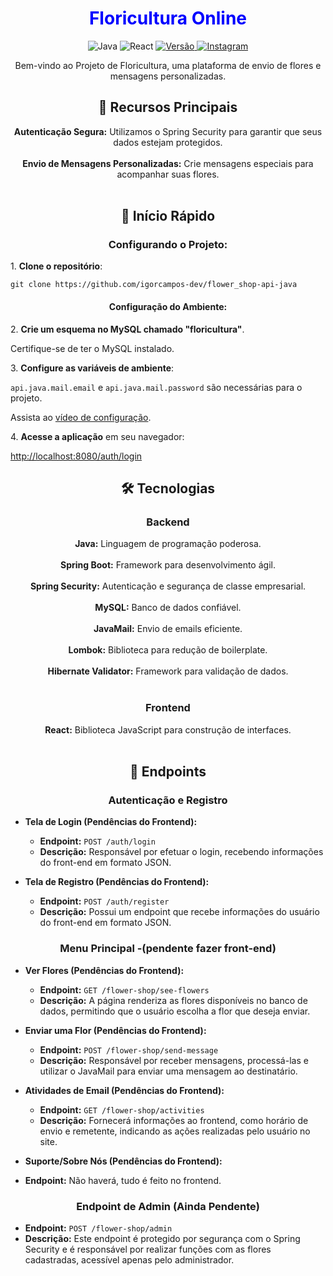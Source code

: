 <h1 align="center" style="color: blue;">
  Floricultura Online
</h1>

<div align="center">
  <img src="https://img.shields.io/badge/Linguagem-Java-red" alt="Java">
  <img src="https://img.shields.io/badge/Frontend-React-blue" alt="React">
  <a href="https://github.com/seu-usuario/seu-repositorio/releases">
    <img src="https://img.shields.io/badge/Vers%C3%A3o-1.0-blue.svg" alt="Versão">
  </a>
  <a href="https://instagram.com/igor_de_campos_">
    <img src="https://img.shields.io/badge/Instagram-igor_de_campos__-brightgreen.svg" alt="Instagram">
  </a>
</div>

<p align="center">
  Bem-vindo ao Projeto de Floricultura, uma plataforma de envio de flores e mensagens personalizadas.
</p>

<h2 align="center">🌟 Recursos Principais</h2>

<p align="center">
  <strong>Autenticação Segura:</strong> Utilizamos o Spring Security para garantir que seus dados estejam protegidos.<br><br>
  <strong>Envio de Mensagens Personalizadas:</strong> Crie mensagens especiais para acompanhar suas flores.<br><br>
</p>

<h2 align="center">🚀 Início Rápido</h2>
<div>
  <div align="center">
    <h3>Configurando o Projeto:</h3>
  </div>

  <p>1. <strong>Clone o repositório</strong>:</p>
  <code>git clone https://github.com/igorcampos-dev/flower_shop-api-java</code>

  <div align="center">
    <h4>Configuração do Ambiente:</h4>
  </div>

  <p>2. <strong>Crie um esquema no MySQL chamado "floricultura"</strong>.</p>
  <p>Certifique-se de ter o MySQL instalado.</p>

  <p>3. <strong>Configure as variáveis de ambiente</strong>:</p>
  <p><code>api.java.mail.email</code> e <code>api.java.mail.password</code> são necessárias para o projeto.</p>
  <p>Assista ao <a href="https://www.youtube.com/watch?v=bK5j-GDhq8M&feature=youtu.be">vídeo de configuração</a>.</p>

  <p>4. <strong>Acesse a aplicação</strong> em seu navegador:</p>
  <p><a href="http://localhost:8080/auth/login">http://localhost:8080/auth/login</a></p>
</div>


<h2 align="center">🛠️ Tecnologias</h2>

<h3 align="center">Backend</h3>

<p align="center">
  <strong>Java:</strong> Linguagem de programação poderosa.<br><br>
  <strong>Spring Boot:</strong> Framework para desenvolvimento ágil.<br><br>
  <strong>Spring Security:</strong> Autenticação e segurança de classe empresarial.<br><br>
  <strong>MySQL:</strong> Banco de dados confiável.<br><br>
  <strong>JavaMail:</strong> Envio de emails eficiente.<br><br>
  <strong>Lombok:</strong> Biblioteca para redução de boilerplate.<br><br>
  <strong>Hibernate Validator:</strong> Framework para validação de dados.<br><br>
</p>

<h3 align="center">Frontend</h3>

<p align="center">
  <strong>React:</strong> Biblioteca JavaScript para construção de interfaces.<br><br>
</p>

<h2 align="center">🔗 Endpoints</h2>

<h3 align="center">Autenticação e Registro</h3>

- **Tela de Login (Pendências do Frontend):**

  - **Endpoint:** `POST /auth/login`
  - **Descrição:** Responsável por efetuar o login, recebendo informações do front-end em formato JSON.

- **Tela de Registro (Pendências do Frontend):**

  - **Endpoint:** `POST /auth/register`
  - **Descrição:** Possui um endpoint que recebe informações do usuário do front-end em formato JSON.

<h3 align="center">Menu Principal -(pendente fazer front-end)</h3>

- **Ver Flores (Pendências do Frontend):**

  - **Endpoint:** `GET /flower-shop/see-flowers`
  - **Descrição:** A página renderiza as flores disponíveis no banco de dados, permitindo que o usuário escolha a flor que deseja enviar.

- **Enviar uma Flor (Pendências do Frontend):**

  - **Endpoint:** `POST /flower-shop/send-message`
  - **Descrição:** Responsável por receber mensagens, processá-las e utilizar o JavaMail para enviar uma mensagem ao destinatário.

- **Atividades de Email (Pendências do Frontend):**

  - **Endpoint:** `GET /flower-shop/activities`
  - **Descrição:** Fornecerá informações ao frontend, como horário de envio e remetente, indicando as ações realizadas pelo usuário no site.

- **Suporte/Sobre Nós (Pendências do Frontend):**

- **Endpoint:** Não haverá, tudo é feito no frontend.

<h3 align="center">Endpoint de Admin (Ainda Pendente)</h3>

- **Endpoint:** `POST /flower-shop/admin`
- **Descrição:** Este endpoint é protegido por segurança com o Spring Security e é responsável por realizar funções com as flores cadastradas, acessível apenas pelo administrador.

